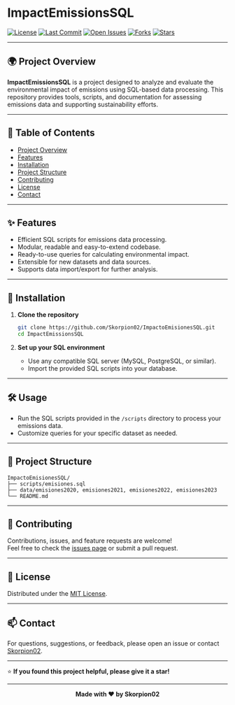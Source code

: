 # ImpactEmissionsSQL

[![License](https://img.shields.io/github/license/Skorpion02/ImpactEmissionsSQL?color=blue)](LICENSE)
[![Last Commit](https://img.shields.io/github/last-commit/Skorpion02/ImpactEmissionsSQL?logo=github)](https://github.com/Skorpion02/ImpactEmissionsSQL/commits/main)
[![Open Issues](https://img.shields.io/github/issues/Skorpion02/ImpactEmissionsSQL?color=yellow)](https://github.com/Skorpion02/ImpactEmissionsSQL/issues)
[![Forks](https://img.shields.io/github/forks/Skorpion02/ImpactEmissionsSQL?style=social)](https://github.com/Skorpion02/ImpactEmissionsSQL/network/members)
[![Stars](https://img.shields.io/github/stars/Skorpion02/ImpactEmissionsSQL?style=social)](https://github.com/Skorpion02/ImpactEmissionsSQL/stargazers)

---

## 🌍 Project Overview

**ImpactEmissionsSQL** is a project designed to analyze and evaluate the environmental impact of emissions using SQL-based data processing. This repository provides tools, scripts, and documentation for assessing emissions data and supporting sustainability efforts.

---

## 📑 Table of Contents

- [Project Overview](#-project-overview)
- [Features](#-features)
- [Installation](#-installation)
- [Project Structure](#-project-structure)
- [Contributing](#-contributing)
- [License](#-license)
- [Contact](#-contact)

---

## ✨ Features

- Efficient SQL scripts for emissions data processing.
- Modular, readable and easy-to-extend codebase.
- Ready-to-use queries for calculating environmental impact.
- Extensible for new datasets and data sources.
- Supports data import/export for further analysis.

---

## 🚀 Installation

1. **Clone the repository**
    ```bash
    git clone https://github.com/Skorpion02/ImpactoEmisionesSQL.git
    cd ImpactEmissionsSQL
    ```

2. **Set up your SQL environment**
    - Use any compatible SQL server (MySQL, PostgreSQL, or similar).
    - Import the provided SQL scripts into your database.

---

## 🛠️ Usage

- Run the SQL scripts provided in the `/scripts` directory to process your emissions data.
- Customize queries for your specific dataset as needed.

---

## 📁 Project Structure

```
ImpactoEmisionesSQL/
├── scripts/emisiones.sql
├── data/emisiones2020, emisiones2021, emisiones2022, emisiones2023
└── README.md 
```

---

## 🤝 Contributing

Contributions, issues, and feature requests are welcome!  
Feel free to check the [issues page](https://github.com/Skorpion02/ImpactEmissionsSQL/issues) or submit a pull request.

---

## 📃 License

Distributed under the [MIT License](LICENSE).

---

## 📫 Contact

For questions, suggestions, or feedback, please open an issue or contact [Skorpion02](https://github.com/Skorpion02).

---

⭐️ **If you found this project helpful, please give it a star!**

---

<div align="center">
  <b>Made with ❤️ by Skorpion02</b>
</div>
